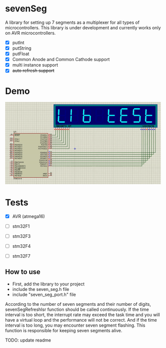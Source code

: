 
# sevenSeg

A library for setting up 7 segments as a multiplexer for all types of microcontrollers. This library is under development and currently works only on AVR microcontrollers.

 - [x] putInt
 - [x] putString
 - [x] putFloat
 - [x] Common Anode and Common Cathode support
 - [x] multi instance support
 - [x] ~~auto refresh support~~

# Demo
![](https://github.com/hamsaco/sevenSeg/blob/master/header.gif)

# Tests
 - [x] AVR (atmega16)
 - [ ] stm32F1
 - [ ] stm32F3
 - [ ] stm32F4
 - [ ] stm32F7


## How to use

 - First, add the library to your project
 - include the seven_seg.h file
 - include "seven_seg_port.h" file
 
According to the number of seven segments and their number of digits, sevenSegRefreshIsr function should be called continuously.
If the time interval is too short, the interrupt rate may exceed the task time and you will have a virtual loop and the performance will not be correct.
And if the time interval is too long, you may encounter seven segment flashing.
This function is responsible for keeping seven segments alive.


TODO: update readme
